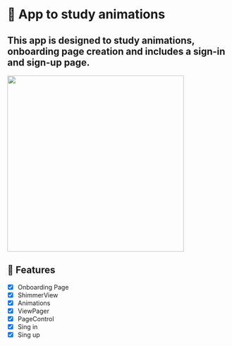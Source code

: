 # 📲 App to study animations

## This app is designed to study animations, onboarding page creation and includes a sign-in and sign-up page.

<img src="https://github.com/muallacakmaz/AnimationApp/blob/main/ad6ade21-31fb-4f05-9d54-57ced4899632.gif" width="400">

## 🌟 Features

- [x] Onboarding Page
- [x] ShimmerView
- [x] Animations
- [x] ViewPager
- [x] PageControl
- [x] Sing in
- [x] Sing up
